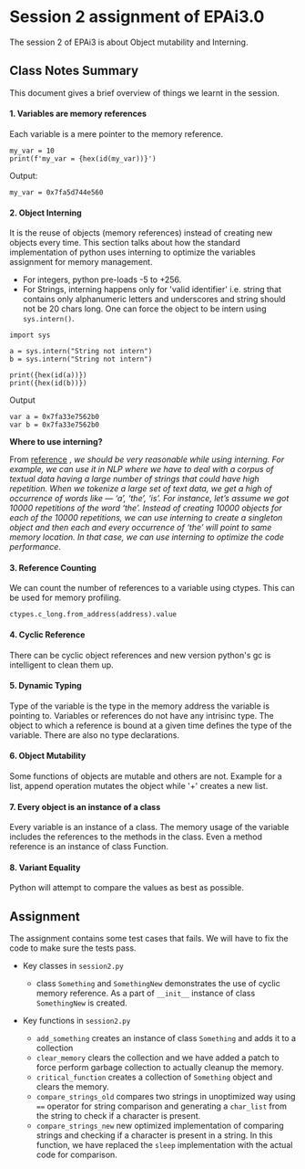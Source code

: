 # Session 2 assignment of EPAi3.0

The session 2 of EPAi3 is about Object mutability and Interning.

## Class Notes Summary

This document gives a brief overview of things we learnt in the session.

#### 1. Variables are memory references

Each variable is a mere pointer to the memory reference.

```angular2html
my_var = 10
print(f'my_var = {hex(id(my_var))}')
```

Output:

```angular2html
my_var = 0x7fa5d744e560
```

#### 2. Object Interning

It is the reuse of objects (memory references) instead of creating new objects every time. This section talks about how
the standard implementation of python uses interning to optimize the variables assignment for memory management.

* For integers, python pre-loads -5 to +256.
* For Strings, interning happens only for 'valid identifier' i.e. string that contains only alphanumeric letters and
  underscores and string should not be 20 chars long. One can force the object to be intern using `sys.intern()`.

```angular2html
import sys

a = sys.intern("String not intern")
b = sys.intern("String not intern")

print({hex(id(a))})
print({hex(id(b))})
```

Output

```angular2html
var a = 0x7fa33e7562b0
var b = 0x7fa33e7562b0
```

**Where to use interning?**

From [reference](https://levelup.gitconnected.com/optimization-in-python-the-interning-technique-for-improved-performance-3ff14d376176)
,
*we should be very reasonable while using interning. For example, we can use it in NLP where we have to deal with a
corpus of textual data having a large number of strings that could have high repetition. When we tokenize a large set of
text data, we get a high of occurrence of words like — ‘a’, ‘the’, ‘is’. For instance, let’s assume we got 10000
repetitions of the word ‘the’. Instead of creating 10000 objects for each of the 10000 repetitions, we can use interning
to create a singleton object and then each and every occurrence of ‘the’ will point to same memory location. In that
case, we can use interning to optimize the code performance*.

#### 3. Reference Counting

We can count the number of references to a variable using ctypes. This can be used for memory profiling.

```angular2html
ctypes.c_long.from_address(address).value
```

#### 4. Cyclic Reference

There can be cyclic object references and new version python's gc is intelligent to clean them up.

#### 5. Dynamic Typing

Type of the variable is the type in the memory address the variable is pointing to. Variables or references do not have
any intrisinc type. The object to which a reference is bound at a given time defines the type of the variable. There are
also no type declarations.

#### 6. Object Mutability

Some functions of objects are mutable and others are not. Example for a list, append operation mutates the object while
'+' creates a new list.

#### 7. Every object is an instance of a class

Every variable is an instance of a class. The memory usage of the variable includes the references to the methods in the
class. Even a method reference is an instance of class Function.

#### 8. Variant Equality

Python will attempt to compare the values as best as possible.

## Assignment

The assignment contains some test cases that fails. We will have to fix the code to make sure the tests pass.

* Key classes in `session2.py`
    * class `Something` and `SomethingNew` demonstrates the use of cyclic memory reference. As a part of `__init__`
      instance of class `SomethingNew` is created.

* Key functions in `session2.py`
    * `add_something` creates an instance of class `Something` and adds it to a collection
    * `clear_memory` clears the collection and we have added a patch to force perform garbage collection to actually
      cleanup the memory.
    * `critical_function` creates a collection of `Something` object and clears the memory.
    * `compare_strings_old` compares two strings in unoptimized way using `==` operator for string comparison and
      generating a `char_list` from the string to check if a character is present.
    * `compare_strings_new` new optimized implementation of comparing strings and checking if a character is present in
      a string. In this function, we have replaced the `sleep` implementation with the actual code for comparison.

  


